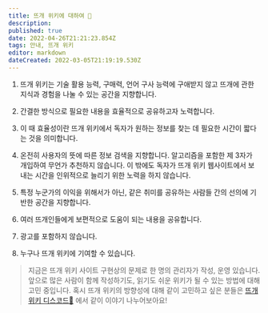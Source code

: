 ```yaml
---
title: 뜨개 위키에 대하여 📖
description: 
published: true
date: 2022-04-26T21:21:23.854Z
tags: 안내, 뜨개 위키
editor: markdown
dateCreated: 2022-03-05T21:19:19.530Z
---
```


[//]: # (뜨개인을 만나기 위해서 반드시 소셜미디어에 가입해야 할까요?)
[//]: # (저는 뜨개인을 만나기 위해서 여러 소셜 미디어에 가입했는데, 어느 순간 동료 뜨개인 보다도 광고에 더 많은 시간을 쓰고 있더라고요. )
1. 뜨개 위키는 기술 활용 능력, 구매력, 언어 구사 능력에 구애받지 않고 뜨개에 관한 지식과 경험을 나눌 수 있는 공간을 지향합니다. 
2. 간결한 방식으로 필요한 내용을 효율적으로 공유하고자 노력합니다.
3. 이 때 효율성이란 뜨개 위키에서 독자가 원하는 정보를 찾는 데 필요한 시간이 짧다는 것을 의미합니다.
4. 온전히 사용자의 뜻에 따른 정보 검색을 지향합니다. 알고리즘을 포함한 제 3자가 개입하여 무언가 추천하지 않습니다. 이 밖에도 독자가 뜨개 위키 웹사이트에서 보내는 시간을 인위적으로 늘리기 위한 노력을 하지 않습니다.

5. 특정 누군가의 이익을 위해서가 아닌, 같은 취미를 공유하는 사람들 간의 선의에 기반한 공간을 지향합니다.
6. 여러 뜨개인들에게 보편적으로 도움이 되는 내용을 공유합니다.
7. 광고를 포함하지 않습니다.
8. 누구나 뜨개 위키에 기여할 수 있습니다. 

> 지금은 뜨개 위키 사이트 구현상의 문제로 한 명의 관리자가 작성, 운영 있습니다. 앞으로 많은 사람이 함께 작성하기도, 읽기도 쉬운 위키가 될 수 있는 방법에 대해 고민 중입니다. 혹시 뜨개 위키의 방향성에 대해 같이 고민하고 싶은 분들은 [뜨개 위키 디스코드🔗](https://t.co/7pYuDu8yKe) 에서 같이 이야기 나누어보아요!


<!--혹시 지금도 저와 함께 뜨개 위키를 같이 만들어 나가고 싶으신 분은 knitki@pm.me 혹은 트위터 @messyyarns로 연락주세요 :> )-->
